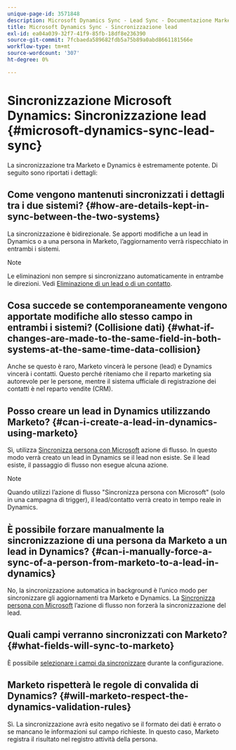 ```yaml
---
unique-page-id: 3571848
description: Microsoft Dynamics Sync - Lead Sync - Documentazione Marketo - Documentazione del prodotto
title: Microsoft Dynamics Sync - Sincronizzazione lead
exl-id: ea04a039-32f7-41f9-85fb-18df8e236390
source-git-commit: 7fcbaeda589682fdb5a75b89a0abd8661181566e
workflow-type: tm+mt
source-wordcount: '307'
ht-degree: 0%

---
```


# Sincronizzazione Microsoft Dynamics: Sincronizzazione lead {#microsoft-dynamics-sync-lead-sync}

La sincronizzazione tra Marketo e Dynamics è estremamente potente. Di seguito sono riportati i dettagli:

## Come vengono mantenuti sincronizzati i dettagli tra i due sistemi? {#how-are-details-kept-in-sync-between-the-two-systems}

La sincronizzazione è bidirezionale. Se apporti modifiche a un lead in Dynamics o a una persona in Marketo, l’aggiornamento verrà rispecchiato in entrambi i sistemi.

>[!NOTE]
>
>Le eliminazioni non sempre si sincronizzano automaticamente in entrambe le direzioni. Vedi [Eliminazione di un lead o di un contatto](/help/marketo/product-docs/crm-sync/microsoft-dynamics-sync/deleting-a-lead-or-contact.md).

## Cosa succede se contemporaneamente vengono apportate modifiche allo stesso campo in entrambi i sistemi? (Collisione dati) {#what-if-changes-are-made-to-the-same-field-in-both-systems-at-the-same-time-data-collision}

Anche se questo è raro, Marketo vincerà le persone (lead) e Dynamics vincerà i contatti. Questo perché riteniamo che il reparto marketing sia autorevole per le persone, mentre il sistema ufficiale di registrazione dei contatti è nel reparto vendite (CRM).

## Posso creare un lead in Dynamics utilizzando Marketo? {#can-i-create-a-lead-in-dynamics-using-marketo}

Sì, utilizza [Sincronizza persona con Microsoft](/help/marketo/product-docs/core-marketo-concepts/smart-campaigns/microsoft-dynamics-flow-actions/sync-person-to-microsoft.md) azione di flusso. In questo modo verrà creato un lead in Dynamics se il lead non esiste. Se il lead esiste, il passaggio di flusso non esegue alcuna azione.

>[!NOTE]
>
>Quando utilizzi l’azione di flusso &quot;Sincronizza persona con Microsoft&quot; (solo in una campagna di trigger), il lead/contatto verrà creato in tempo reale in Dynamics.

## È possibile forzare manualmente la sincronizzazione di una persona da Marketo a un lead in Dynamics? {#can-i-manually-force-a-sync-of-a-person-from-marketo-to-a-lead-in-dynamics}

No, la sincronizzazione automatica in background è l’unico modo per sincronizzare gli aggiornamenti tra Marketo e Dynamics. La [Sincronizza persona con Microsoft](/help/marketo/product-docs/core-marketo-concepts/smart-campaigns/microsoft-dynamics-flow-actions/sync-person-to-microsoft.md) l’azione di flusso non forzerà la sincronizzazione del lead.

## Quali campi verranno sincronizzati con Marketo? {#what-fields-will-sync-to-marketo}

È possibile [selezionare i campi da sincronizzare](/help/marketo/product-docs/crm-sync/microsoft-dynamics-sync/sync-setup/microsoft-dynamics-365-with-ropc-connection/step-4-of-4-connect.md#select-fields-to-sync) durante la configurazione.

## Marketo rispetterà le regole di convalida di Dynamics? {#will-marketo-respect-the-dynamics-validation-rules}

Sì. La sincronizzazione avrà esito negativo se il formato dei dati è errato o se mancano le informazioni sul campo richieste. In questo caso, Marketo registra il risultato nel registro attività della persona.
